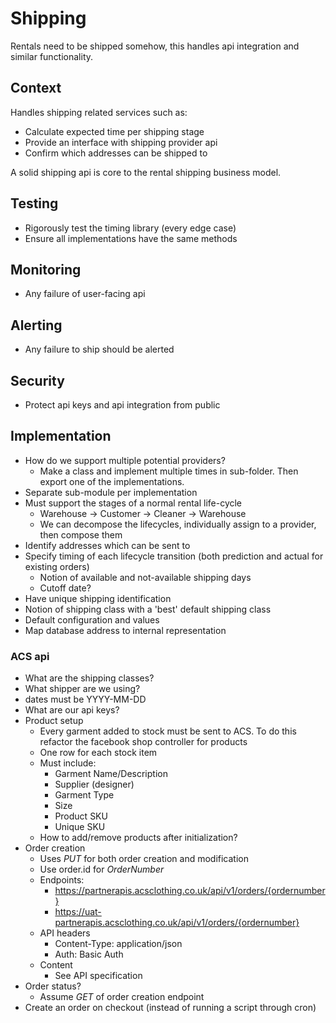# Shipping
Rentals need to be shipped somehow, this handles api integration and similar functionality.

## Context
Handles shipping related services such as:
- Calculate expected time per shipping stage
- Provide an interface with shipping provider api
- Confirm which addresses can be shipped to

A solid shipping api is core to the rental shipping business model.

## Testing
- Rigorously test the timing library (every edge case)
- Ensure all implementations have the same methods

## Monitoring
- Any failure of user-facing api

## Alerting
- Any failure to ship should be alerted

## Security
- Protect api keys and api integration from public

## Implementation
- How do we support multiple potential providers?
    - Make a class and implement multiple times in sub-folder. Then export one of the implementations.
- Separate sub-module per implementation
- Must support the stages of a normal rental life-cycle
    - Warehouse -> Customer -> Cleaner -> Warehouse
    - We can decompose the lifecycles, individually assign to a provider, then compose them
- Identify addresses which can be sent to
- Specify timing of each lifecycle transition (both prediction and actual for existing orders)
    - Notion of available and not-available shipping days
    - Cutoff date?
- Have unique shipping identification
- Notion of shipping class with a 'best' default shipping class
- Default configuration and values
- Map database address to internal representation

### ACS api
- What are the shipping classes?
- What shipper are we using?
- dates must be YYYY-MM-DD
- What are our api keys?
- Product setup
    - Every garment added to stock must be sent to ACS. To do this refactor the facebook shop controller for products
    - One row for each stock item
    - Must include:
        - Garment Name/Description
        - Supplier (designer)
        - Garment Type
        - Size
        - Product SKU
        - Unique SKU
    - How to add/remove products after initialization?
- Order creation
    - Uses *PUT* for both order creation and modification
    - Use order.id for *OrderNumber*
    - Endpoints:
        - https://partnerapis.acsclothing.co.uk/api/v1/orders/{ordernumber}
        - https://uat-partnerapis.acsclothing.co.uk/api/v1/orders/{ordernumber}
    - API headers
        - Content-Type: application/json
        - Auth: Basic Auth
    - Content
        - See API specification
- Order status?
    - Assume *GET* of order creation endpoint
- Create an order on checkout (instead of running a script through cron)

